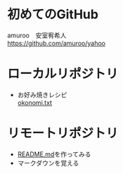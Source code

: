 # 初めてのGitHub  

amuroo　安室宥希人  
https://github.com/amuroo/yahoo  

# ローカルリポジトリ  

* お好み焼きレシピ  
 [okonomi.txt](https://github.com/amuroo/yahoo/blob/master/okonomi)  

# リモートリポジトリ  

* [README.md](https://github.com/amuroo/yahoo/blob/master/README.md)を作ってみる　　
* マークダウンを覚える